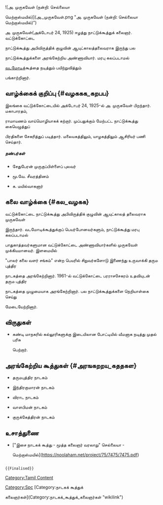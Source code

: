 ![அ. முருகவேள் (நன்றி: செல்லையா
மெற்றாஸ்மயில்)](அ._முருகவேள்.png "அ. முருகவேள் (நன்றி: செல்லையா மெற்றாஸ்மயில்)")
அ. முருகவேள்(அக்டோபர் 24, 1925) ஈழத்து நாட்டுக்கூத்துக் கலைஞர். வட்டுக்கோட்டை
நாட்டுக்கூத்து அபிவிருத்திக் குழுவின் ஆயுட்காலத்தலைவராக இருந்து பல
நாட்டுக்கூத்துக்களை அரங்கேற்றிய அண்ணாவியார். மரபு கலப்படாமல்
[வடமோடிக](வடமோடிக்கூத்து "wikilink")்கூத்தை நடித்தும் பயிற்றுவித்தும்
பங்காற்றினார்.

## வாழ்க்கைக் குறிப்பு {#வழககக_கறபப}

இலங்கை வட்டுக்கோட்டையில் அக்டோபர் 24, 1925-ல் அ. முருகவேள் பிறந்தார். மகாபாரதம்,
ராமாயணம் வாய்மொழியாகக் கற்றார். முப்பதுக்கும் மேற்பட்ட நாட்டுக்கூத்து கையெழுத்துப்
பிரதிகளை சேகரித்துப் படித்தார். மலையகத்திலும், யாழகத்திலும் ஆசிரியர் பணி செய்தார்.

##### நண்பர்கள்

-   சேதுபேரன் முருகுப்பிள்ளைப் புலவர்
-   மூ.வே. சீவரத்தினம்
-   க. மயில்வாகனார்

## கலை வாழ்க்கை {#கல_வழகக}

வட்டுக்கோட்டை நாட்டுக்கூத்து அபிவிருத்திக் குழுவின் ஆயுட்காலத் தலைவராக முருகவேள்
இருந்தார். வடமோடிக்கூத்துக்குப் பெயர்போனவர்களும், நாட்டுக்கூத்து மரபு கலப்படாமல்
பாதுகாத்தவர்களுமான வட்டுக்கோட்டை அண்ணாவியார்களில் முருகவேள் முக்கியமானவர். இளமையில்
\"பாலர் கலை வளர் சங்கம்\" என்ற பெயரில் சிறுவர்களோடு இணைந்து உருவாக்கி தரும புத்திர
நாடகத்தை அரங்கேற்றினார். 1961-ல் வட்டுக்கோட்டை பரராசசேகரம் உதவியுடன் தரும புத்திர
நாடகத்தை முழுமையாக அரங்கேற்றினார். பல நாட்டுக்கூத்துக்களை நெறியாள்கை செய்து
மேடையேற்றினார்.

## விருதுகள்

-   கண்டி மாநகரில் கல்லூரிகளுக்கு இடையிலான போட்டியில் வீமனாக நடித்து முதல் பரிசு
    பெற்றார்.

## அரங்கேற்றிய கூத்துகள் {#அரஙகறறய_கததகள}

-   தருமபுத்திர நாடகம்
-   இந்திரகுமாரன் நாடகம்
-   விராட நாடகம்
-   வாளபிமன் நாடகம்
-   குருக்கேத்திரன் நாடகம்

## உசாத்துணை

-   [\"இசை நாடகக் கூத்து - மூத்த கலைஞர் வரலாறு\" செல்லையா -
    மெற்றாஸ்மயில்](https://noolaham.net/project/75/7475/7475.pdf)

```{=mediawiki}
{{Finalised}}
```
[Category:Tamil Content](Category:Tamil_Content "wikilink")
[Category:Spc](Category:Spc "wikilink") [Category:நாடகக் கூத்துக்
கலைஞர்கள்](Category:நாடகக்_கூத்துக்_கலைஞர்கள் "wikilink")

